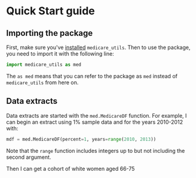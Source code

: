 # Quick Start guide

## Importing the package

First, make sure you've [installed](installation.md) `medicare_utils`.
Then to use the package, you need to import it with the following line:
```py
import medicare_utils as med
```

The `as med` means that you can refer to the package as `med` instead of `medicare_utils` from here on.

## Data extracts

Data extracts are started with the `med.MedicareDF` function. For example, I can begin an extract using 1% sample data and for the years 2010-2012 with:
```py
mdf = med.MedicareDF(percent=1, years=range(2010, 2013))
```

Note that the `range` function includes integers up to but not including the second argument.

Then I can get a cohort of white women aged 66-75




